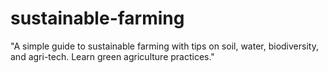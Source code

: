 # sustainable-farming
"A simple guide to sustainable farming with tips on soil, water, biodiversity, and agri-tech. Learn green agriculture practices."
